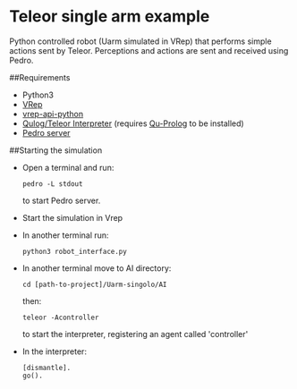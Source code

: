 # Teleor single arm example 

Python controlled robot (Uarm simulated in VRep) that performs simple actions sent by Teleor. Perceptions
and actions are sent and received using Pedro.

##Requirements
-   Python3
-   [VRep](http://www.coppeliarobotics.com/downloads.html)
-   [vrep-api-python](https://github.com/Troxid/vrep-api-python)
-   [Qulog/Teleor Interpreter](http://staff.itee.uq.edu.au/pjr/HomePages/QulogHome.html) (requires [Qu-Prolog](http://staff.itee.uq.edu.au/pjr/HomePages/QuPrologHome.html) to be installed)
-   [Pedro server](http://staff.itee.uq.edu.au/pjr/HomePages/PedroHome.html)

##Starting the simulation

-   Open a terminal and run:

        pedro -L stdout

    to start Pedro server.
-   Start the simulation in Vrep
-   In another terminal run:
        
        python3 robot_interface.py
        
-   In another terminal move to AI directory:

        cd [path-to-project]/Uarm-singolo/AI
        
    then:
    
        teleor -Acontroller
       
    to start the interpreter, registering an agent called 'controller'
-   In the interpreter:

        [dismantle].
        go().
